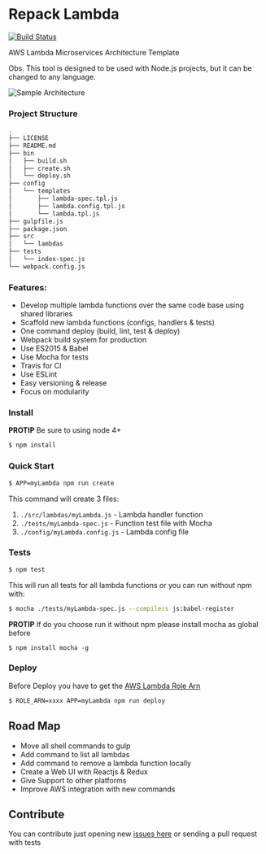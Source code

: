 # Repack Lambda
[![Build Status](https://travis-ci.org/dbuarque/repack-lambda.svg?branch=master)](https://travis-ci.org/dbuarque/repack-lambda)

AWS Lambda Microservices Architecture Template

Obs. This tool is designed to be used with Node.js projects, but it can be changed to any language.

![Sample Architecture](http://i.imgur.com/SMjfQjC.png)

### Project Structure

```bash
.
├── LICENSE
├── README.md
├── bin
│   ├── build.sh
│   ├── create.sh
│   └── deploy.sh
├── config
│   └── templates
│       ├── lambda-spec.tpl.js
│       ├── lambda.config.tpl.js
│       └── lambda.tpl.js
├── gulpfile.js
├── package.json
├── src
│   └── lambdas
├── tests
│   └── index-spec.js
└── webpack.config.js
```

### Features:

* Develop multiple lambda functions over the same code base using shared libraries
* Scaffold new lambda functions (configs, handlers & tests)
* One command deploy (build, lint, test & deploy)
* Webpack build system for production
* Use ES2015 & Babel
* Use Mocha for tests
* Travis for CI 
* Use ESLint
* Easy versioning & release
* Focus on modularity

### Install

**PROTIP** Be sure to using node 4+ 

```bash
$ npm install
```

### Quick Start

```bash
$ APP=myLambda npm run create
```
This command will create 3 files:

1. `./src/lambdas/myLambda.js` - Lambda handler function
2. `./tests/myLambda-spec.js` - Function test file with Mocha
3. `./config/myLambda.config.js` - Lambda config file

### Tests
```bash
$ npm test
```

This will run all tests for all lambda functions or you can run without npm with:
 
```bash
$ mocha ./tests/myLambda-spec.js --compilers js:babel-register
```

**PROTIP** If do you choose run it without npm please install mocha as global before 
```
$ npm install mocha -g
``` 

### Deploy
Before Deploy you have to get the [AWS Lambda Role Arn](http://docs.aws.amazon.com/lambda/latest/dg/intro-permission-model.html)
```bash
$ ROLE_ARN=xxxx APP=myLambda npm run deploy
```

## Road Map

* Move all shell commands to gulp
* Add command to list all lambdas
* Add command to remove a lambda function locally
* Create a Web UI with Reactjs & Redux
* Give Support to other platforms
* Improve AWS integration with new commands

## Contribute
You can contribute just opening new [issues here](https://github.com/dbuarque/repack-lambda/issues) or sending a pull request with tests
